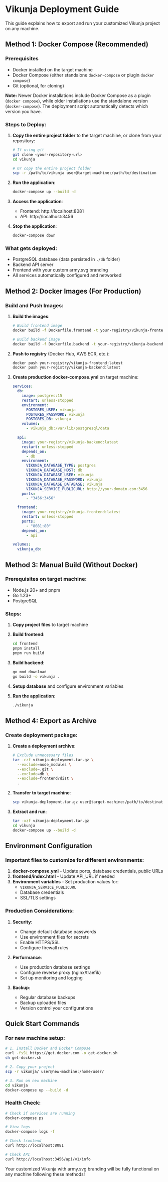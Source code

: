 # Vikunja Deployment Guide

This guide explains how to export and run your customized Vikunja project on any machine.

## Method 1: Docker Compose (Recommended)

### Prerequisites
- Docker installed on the target machine
- Docker Compose (either standalone `docker-compose` or plugin `docker compose`)
- Git (optional, for cloning)

**Note:** Newer Docker installations include Docker Compose as a plugin (`docker compose`), while older installations use the standalone version (`docker-compose`). The deployment script automatically detects which version you have.

### Steps to Deploy:

1. **Copy the entire project folder** to the target machine, or clone from your repository:
   ```bash
   # If using git
   git clone <your-repository-url>
   cd vikunja
   
   # Or copy the entire project folder
   scp -r /path/to/vikunja user@target-machine:/path/to/destination
   ```

2. **Run the application**:
   ```bash
   docker-compose up --build -d
   ```

3. **Access the application**:
   - Frontend: http://localhost:8081
   - API: http://localhost:3456

4. **Stop the application**:
   ```bash
   docker-compose down
   ```

### What gets deployed:
- PostgreSQL database (data persisted in `./db` folder)
- Backend API server
- Frontend with your custom army.svg branding
- All services automatically configured and networked

## Method 2: Docker Images (For Production)

### Build and Push Images:

1. **Build the images**:
   ```bash
   # Build frontend image
   docker build -f Dockerfile.frontend -t your-registry/vikunja-frontend:latest .
   
   # Build backend image  
   docker build -f Dockerfile.backend -t your-registry/vikunja-backend:latest .
   ```

2. **Push to registry** (Docker Hub, AWS ECR, etc.):
   ```bash
   docker push your-registry/vikunja-frontend:latest
   docker push your-registry/vikunja-backend:latest
   ```

3. **Create production docker-compose.yml** on target machine:
   ```yaml
   services:
     db:
       image: postgres:15
       restart: unless-stopped
       environment:
         POSTGRES_USER: vikunja
         POSTGRES_PASSWORD: vikunja
         POSTGRES_DB: vikunja
       volumes:
         - vikunja_db:/var/lib/postgresql/data

     api:
       image: your-registry/vikunja-backend:latest
       restart: unless-stopped
       depends_on:
         - db
       environment:
         VIKUNJA_DATABASE_TYPE: postgres
         VIKUNJA_DATABASE_HOST: db
         VIKUNJA_DATABASE_USER: vikunja
         VIKUNJA_DATABASE_PASSWORD: vikunja
         VIKUNJA_DATABASE_DATABASE: vikunja
         VIKUNJA_SERVICE_PUBLICURL: http://your-domain.com:3456
       ports:
         - "3456:3456"

     frontend:
       image: your-registry/vikunja-frontend:latest
       restart: unless-stopped
       ports:
         - "8081:80"
       depends_on:
         - api

   volumes:
     vikunja_db:
   ```

## Method 3: Manual Build (Without Docker)

### Prerequisites on target machine:
- Node.js 20+ and pnpm
- Go 1.23+
- PostgreSQL

### Steps:

1. **Copy project files** to target machine

2. **Build frontend**:
   ```bash
   cd frontend
   pnpm install
   pnpm run build
   ```

3. **Build backend**:
   ```bash
   go mod download
   go build -o vikunja .
   ```

4. **Setup database** and configure environment variables

5. **Run the application**:
   ```bash
   ./vikunja
   ```

## Method 4: Export as Archive

### Create deployment package:

1. **Create a deployment archive**:
   ```bash
   # Exclude unnecessary files
   tar -czf vikunja-deployment.tar.gz \
     --exclude=node_modules \
     --exclude=.git \
     --exclude=db \
     --exclude=frontend/dist \
     .
   ```

2. **Transfer to target machine**:
   ```bash
   scp vikunja-deployment.tar.gz user@target-machine:/path/to/destination
   ```

3. **Extract and run**:
   ```bash
   tar -xzf vikunja-deployment.tar.gz
   cd vikunja
   docker-compose up --build -d
   ```

## Environment Configuration

### Important files to customize for different environments:

1. **docker-compose.yml** - Update ports, database credentials, public URLs
2. **frontend/index.html** - Update API_URL if needed
3. **Environment variables** - Set production values for:
   - `VIKUNJA_SERVICE_PUBLICURL`
   - Database credentials
   - SSL/TLS settings

### Production Considerations:

1. **Security**:
   - Change default database passwords
   - Use environment files for secrets
   - Enable HTTPS/SSL
   - Configure firewall rules

2. **Performance**:
   - Use production database settings
   - Configure reverse proxy (nginx/traefik)
   - Set up monitoring and logging

3. **Backup**:
   - Regular database backups
   - Backup uploaded files
   - Version control your configurations

## Quick Start Commands

### For new machine setup:
```bash
# 1. Install Docker and Docker Compose
curl -fsSL https://get.docker.com -o get-docker.sh
sh get-docker.sh

# 2. Copy your project
scp -r vikunja/ user@new-machine:/home/user/

# 3. Run on new machine
cd vikunja
docker-compose up --build -d
```

### Health Check:
```bash
# Check if services are running
docker-compose ps

# View logs
docker-compose logs -f

# Check frontend
curl http://localhost:8081

# Check API
curl http://localhost:3456/api/v1/info
```

Your customized Vikunja with army.svg branding will be fully functional on any machine following these methods!
